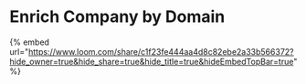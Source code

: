 # Enrich Company by Domain

{% embed url="https://www.loom.com/share/c1f23fe444aa4d8c82ebe2a33b566372?hide_owner=true&hide_share=true&hide_title=true&hideEmbedTopBar=true" %}
